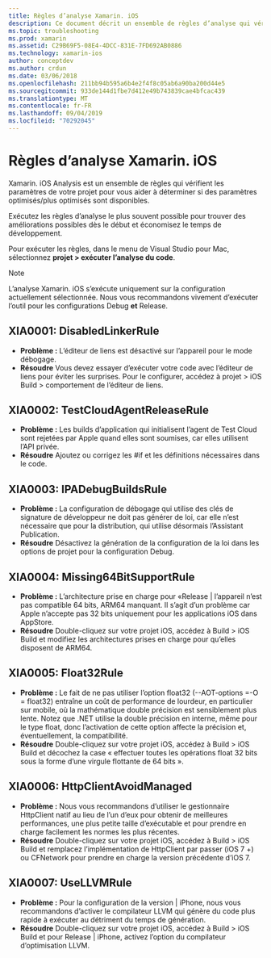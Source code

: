 ```yaml
---
title: Règles d’analyse Xamarin. iOS
description: Ce document décrit un ensemble de règles d’analyse qui vérifient les paramètres de projet Xamarin. iOS pour déterminer si plus ou moins de paramètres optimisés sont disponibles.
ms.topic: troubleshooting
ms.prod: xamarin
ms.assetid: C29B69F5-08E4-4DCC-831E-7FD692AB0886
ms.technology: xamarin-ios
author: conceptdev
ms.author: crdun
ms.date: 03/06/2018
ms.openlocfilehash: 211bb94b595a6b4e2f4f8c05ab6a90ba200d44e5
ms.sourcegitcommit: 933de144d1fbe7d412e49b743839cae4bfcac439
ms.translationtype: MT
ms.contentlocale: fr-FR
ms.lasthandoff: 09/04/2019
ms.locfileid: "70292045"
---
```

# <a name="xamarinios-analysis-rules"></a>Règles d’analyse Xamarin. iOS

Xamarin. iOS Analysis est un ensemble de règles qui vérifient les paramètres de votre projet pour vous aider à déterminer si des paramètres optimisés/plus optimisés sont disponibles.

Exécutez les règles d’analyse le plus souvent possible pour trouver des améliorations possibles dès le début et économisez le temps de développement.

Pour exécuter les règles, dans le menu de Visual Studio pour Mac, sélectionnez **projet > exécuter l’analyse du code**.

> [!NOTE]
> L’analyse Xamarin. iOS s’exécute uniquement sur la configuration actuellement sélectionnée. Nous vous recommandons vivement d’exécuter l’outil pour les configurations Debug **et** Release.

<a name="XIA0001" />

## <a name="xia0001-disabledlinkerrule"></a>XIA0001: DisabledLinkerRule

- **Problème :** L’éditeur de liens est désactivé sur l’appareil pour le mode débogage.
- **Résoudre** Vous devez essayer d’exécuter votre code avec l’éditeur de liens pour éviter les surprises.
Pour le configurer, accédez à projet > iOS Build > comportement de l’éditeur de liens.

<a name="XIA0002" />

## <a name="xia0002-testcloudagentreleaserule"></a>XIA0002: TestCloudAgentReleaseRule

- **Problème :** Les builds d’application qui initialisent l’agent de Test Cloud sont rejetées par Apple quand elles sont soumises, car elles utilisent l’API privée.
- **Résoudre** Ajoutez ou corrigez les #if et les définitions nécessaires dans le code.

<a name="XIA0003" />

## <a name="xia0003-ipadebugbuildsrule"></a>XIA0003: IPADebugBuildsRule

- **Problème :** La configuration de débogage qui utilise des clés de signature de développeur ne doit pas générer de loi, car elle n’est nécessaire que pour la distribution, qui utilise désormais l’Assistant Publication.
- **Résoudre** Désactivez la génération de la configuration de la loi dans les options de projet pour la configuration Debug.

<a name="XIA0004" />

## <a name="xia0004-missing64bitsupportrule"></a>XIA0004: Missing64BitSupportRule

- **Problème :** L’architecture prise en charge pour «Release | l’appareil n’est pas compatible 64 bits, ARM64 manquant. Il s’agit d’un problème car Apple n’accepte pas 32 bits uniquement pour les applications iOS dans AppStore.
- **Résoudre** Double-cliquez sur votre projet iOS, accédez à Build > iOS Build et modifiez les architectures prises en charge pour qu’elles disposent de ARM64.

<a name="XIA0005" />

## <a name="xia0005-float32rule"></a>XIA0005: Float32Rule

- **Problème :** Le fait de ne pas utiliser l’option float32 (--AOT-options =-O = float32) entraîne un coût de performance de lourdeur, en particulier sur mobile, où la mathématique double précision est sensiblement plus lente. Notez que .NET utilise la double précision en interne, même pour le type float, donc l’activation de cette option affecte la précision et, éventuellement, la compatibilité.
- **Résoudre** Double-cliquez sur votre projet iOS, accédez à Build > iOS Build et décochez la case « effectuer toutes les opérations float 32 bits sous la forme d’une virgule flottante de 64 bits ».

<a name="XIA0006" />

## <a name="xia0006-httpclientavoidmanaged"></a>XIA0006: HttpClientAvoidManaged

- **Problème :** Nous vous recommandons d’utiliser le gestionnaire HttpClient natif au lieu de l’un d’eux pour obtenir de meilleures performances, une plus petite taille d’exécutable et pour prendre en charge facilement les normes les plus récentes.
- **Résoudre** Double-cliquez sur votre projet iOS, accédez à Build > iOS Build et remplacez l’implémentation de HttpClient par passer (iOS 7 +) ou CFNetwork pour prendre en charge la version précédente d’iOS 7.

<a name="XIA0007" />

## <a name="xia0007-usellvmrule"></a>XIA0007: UseLLVMRule

- **Problème :** Pour la configuration de la version | iPhone, nous vous recommandons d’activer le compilateur LLVM qui génère du code plus rapide à exécuter au détriment du temps de génération.
- **Résoudre** Double-cliquez sur votre projet iOS, accédez à Build > iOS Build et pour Release | iPhone, activez l’option du compilateur d’optimisation LLVM.
